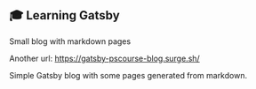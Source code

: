 ## 🎓 Learning Gatsby

Small blog with markdown pages

Another url:
https://gatsby-pscourse-blog.surge.sh/

Simple Gatsby blog with some pages generated from markdown.
